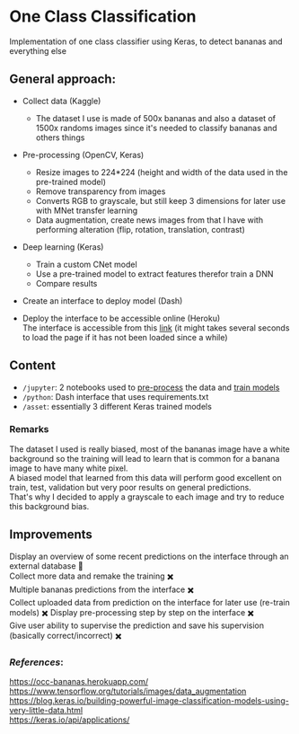 # One Class Classification  
 Implementation of one class classifier using Keras, to detect bananas and everything else  


## General approach:  
- Collect data (Kaggle)  
    - The dataset I use is made of 500x bananas and also a dataset of 1500x randoms images since it's needed to classify bananas and others things  


- Pre-processing (OpenCV, Keras)  
    - Resize images to 224*224 (height and width of the data used in the pre-trained model)  
    - Remove transparency from images  
    - Converts RGB to grayscale, but still keep 3 dimensions for later use with MNet transfer learning  
    - Data augmentation, create news images from that I have with performing alteration (flip, rotation, translation, contrast)  


- Deep learning (Keras)
    - Train a custom CNet model  
    - Use a pre-trained model to extract features therefor train a DNN  
    - Compare results  


- Create an interface to deploy model (Dash)  


- Deploy the interface to be accessible online (Heroku)  
The interface is accessible from this [link](https://occ-bananas.herokuapp.com/) (it might takes several seconds to load the page if it has not been loaded since a while)  

## Content

- `/jupyter`: 2 notebooks used to [pre-process](jupyter/preprocess.ipynb) the data and [train models](jupyter/models.ipynb)  
- `/python`: Dash interface that uses requirements.txt  
- `/asset`: essentially 3 different Keras trained models  

### Remarks
The dataset I used is really biased, most of the bananas image have a white background so the training will lead to learn that is common for a banana image to have many white pixel.  
A biased model that learned from this data will perform good excellent on train, test, validation but very poor results on general predictions.  
That's why I decided to apply a grayscale to each image and try to reduce this background bias.  


## Improvements
Display an overview of some recent predictions on the interface through an external database :banana:  
Collect more data and remake the training :heavy_multiplication_x:  
Multiple bananas predictions from the interface :heavy_multiplication_x:  
Collect uploaded data from prediction on the interface for later use (re-train models) :heavy_multiplication_x:
Display pre-processing step by step on the interface :heavy_multiplication_x:  
Give user ability to supervise the prediction and save his supervision (basically correct/incorrect) :heavy_multiplication_x:


### *References*:
https://occ-bananas.herokuapp.com/  
https://www.tensorflow.org/tutorials/images/data_augmentation  
https://blog.keras.io/building-powerful-image-classification-models-using-very-little-data.html    
https://keras.io/api/applications/  
